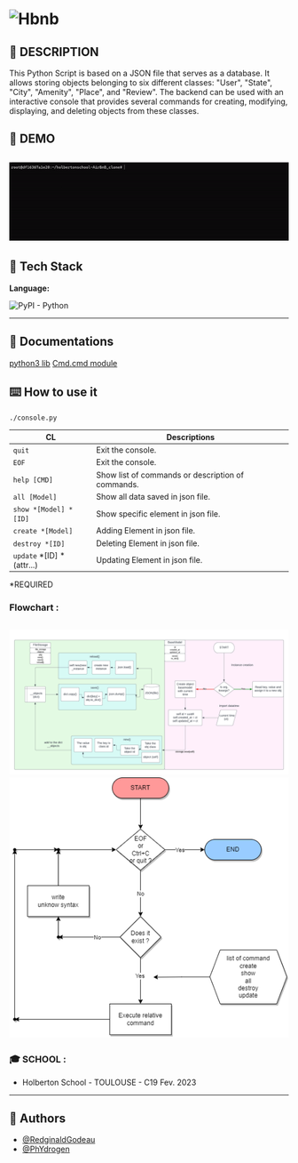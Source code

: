 # ![Hbnb](https://raw.githubusercontent.com/paulinepar/holbertonschool-AirBnB_clone_v2/main/image/HolberBnb.png)


## 📑 DESCRIPTION
This Python Script is based on a JSON file that serves as a database. It allows storing objects belonging to six different classes: "User", "State", "City", "Amenity", "Place", and "Review". The backend can be used with an interactive console that provides several commands for creating, modifying, displaying, and deleting objects from these classes.

## 🤖 DEMO
![GIF](https://raw.githubusercontent.com/PhYdrogen/holbertonschool-AirBnB_clone/main/image/console%20demo.gif)
----------------------
## 🔧 Tech Stack

**Language:** 

![PyPI - Python](https://camo.githubusercontent.com/eb35deb7b87bd6b896e8b550ab0bd85b599c778e9c43194743cd429c494d2428/68747470733a2f2f696d672e736869656c64732e696f2f707970692f707976657273696f6e732f69636f6e73646b3f6c6f676f3d70797069)

----------------------
## 📑 Documentations
[python3 lib](https://docs.python.org/3/library/cmd.html)
[Cmd.cmd module](http://pymotw.com/2/cmd/)

## ⌨️ How to use it

```
./console.py
```
| CL           | Descriptions                                                                |
| ------------------------- | ------------------------------------------------------------------ |
| `quit`  | Exit the console.
| `EOF` | Exit the console.
| `help [CMD]` | Show list of commands or description of commands.
| `all [Model]` | Show all data saved in json file.
| `show *[Model] *[ID]` | Show specific element in json file.
| `create *[Model]` | Adding Element in json file.
| `destroy *[ID]` | Deleting Element in json file. 
| `update` *[ID] *(attr...)| Updating Element in json file.

*REQUIRED

### Flowchart :
![basemodel](https://github.com/PhYdrogen/holbertonschool-AirBnB_clone/blob/main/image/BaseModel-flowchart.png)
![console](https://github.com/PhYdrogen/holbertonschool-AirBnB_clone/blob/main/image/Console-flowchart.png)
----------------------
### 🎓  SCHOOL :
- Holberton School - TOULOUSE - C19 Fev. 2023
----------------------
## 👦 Authors

- [@RedginaldGodeau](https://github.com/RedginaldGodeau)
- [@PhYdrogen](https://github.com/PhYdrogen)
